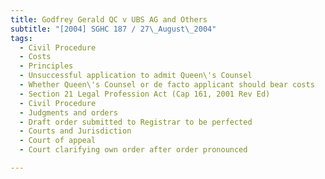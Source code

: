 ```yaml
---
title: Godfrey Gerald QC v UBS AG and Others 
subtitle: "[2004] SGHC 187 / 27\_August\_2004"
tags:
  - Civil Procedure
  - Costs
  - Principles
  - Unsuccessful application to admit Queen\'s Counsel
  - Whether Queen\'s Counsel or de facto applicant should bear costs
  - Section 21 Legal Profession Act (Cap 161, 2001 Rev Ed)
  - Civil Procedure
  - Judgments and orders
  - Draft order submitted to Registrar to be perfected
  - Courts and Jurisdiction
  - Court of appeal
  - Court clarifying own order after order pronounced

---
```


